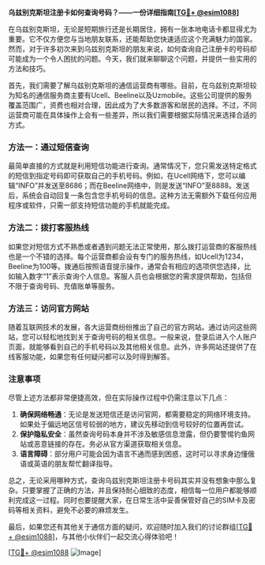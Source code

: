 **乌兹别克斯坦注册卡如何查询号码？——一份详细指南[[TG💪+ @esim1088](https://t.me/s/esim1088)]**

在乌兹别克斯坦，无论是短期旅行还是长期居住，拥有一张本地电话卡都显得尤为重要。它不仅方便您与当地朋友联系，还能帮助您快速适应这个充满魅力的国家。然而，对于许多初次来到乌兹别克斯坦的朋友来说，如何查询自己注册卡的号码却可能成为一个令人困扰的问题。今天，我们就来聊聊这个问题，并提供一些实用的方法和技巧。

首先，我们需要了解乌兹别克斯坦的通信运营商有哪些。目前，在乌兹别克斯坦较为知名的通信服务商主要有Ucell、Beeline以及Uzmobile。这些公司提供的服务覆盖范围广，资费也相对合理，因此成为了大多数游客和居民的选择。不过，不同运营商可能在具体操作上会有一些差异，所以我们需要根据实际情况来选择合适的方式。

### 方法一：通过短信查询

最简单直接的方式就是利用短信功能进行查询。通常情况下，您只需发送特定格式的短信到指定号码即可获取自己的手机号码。例如，在Ucell网络下，您可以编辑“INFO”并发送至8686；而在Beeline网络中，则是发送“INFO”至8888。发送后，系统会自动回复一条包含您手机号码的信息。这种方法无需额外下载任何应用程序或软件，只需一部支持短信功能的手机就能完成。

### 方法二：拨打客服热线

如果您对短信方式不熟悉或者遇到问题无法正常使用，那么拨打运营商的客服热线也是一个不错的选择。每个运营商都会设有专门的服务热线，如Ucell为1234，Beeline为100等。拨通后按照语音提示操作，通常会有相应的选项供您选择，比如输入数字“1”表示查询个人信息。客服人员也会根据您的需求提供帮助，包括但不限于查询号码、充值账单等服务。

### 方法三：访问官方网站

随着互联网技术的发展，各大运营商纷纷推出了自己的官方网站。通过访问这些网站，您可以轻松地找到关于查询号码的相关信息。一般来说，登录后进入个人账户页面，就能够看到自己的手机号码以及其他相关信息。此外，许多网站还提供了在线客服功能，如果您有任何疑问都可以及时得到解答。

### 注意事项

尽管上述方法都非常便捷高效，但在实际操作过程中仍需注意以下几点：

1. **确保网络畅通**：无论是发送短信还是访问官网，都需要稳定的网络环境支持。如果处于偏远地区信号较弱的地方，建议先移动到信号较好的位置再尝试。
2. **保护隐私安全**：虽然查询号码本身并不涉及敏感信息泄露，但仍要警惕钓鱼网站或恶意链接的存在。务必从官方渠道获取相关信息。
3. **语言障碍**：部分用户可能会因为语言不通而感到困惑，这时可以寻求身边懂俄语或英语的朋友帮忙翻译指导。

总之，无论采用哪种方式，查询乌兹别克斯坦注册卡号码其实并没有想象中那么复杂。只要掌握了正确的方法，并且保持耐心细致的态度，相信每一位用户都能够顺利完成这一过程。同时也要提醒大家，在日常生活中妥善保管好自己的SIM卡及密码等相关资料，避免不必要的麻烦发生。

最后，如果您还有其他关于通信方面的疑问，欢迎随时加入我们的讨论群组[[TG💪+ @esim1088](https://t.me/s/esim1088)]，与其他小伙伴们一起交流心得体验吧！

[[TG💪+ @esim1088](https://t.me/s/esim1088) ![Image](https://i.postimg.cc/4NQfJmqS/Snipaste-2025-05-13-00-14-12.png)]